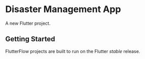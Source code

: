 # Disaster Management App

A new Flutter project.

## Getting Started

FlutterFlow projects are built to run on the Flutter _stable_ release.
